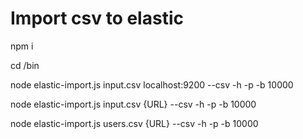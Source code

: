 # Import csv to elastic
npm i

cd /bin

node elastic-import.js input.csv localhost:9200 <index> <type> --csv -h -p -b 10000

node elastic-import.js input.csv {URL} <index> <type> --csv -h -p -b 10000

node elastic-import.js users.csv {URL} <index> <type> --csv -h -p -b 10000